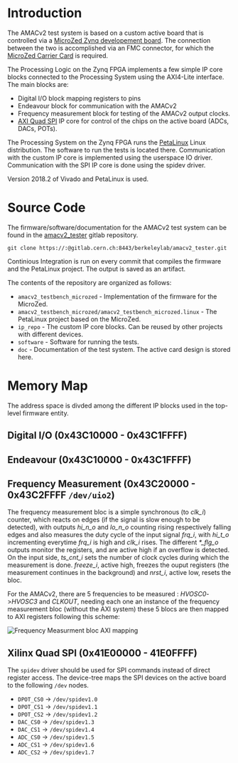 <!-- TITLE: AMACv2 Testing -->
<!-- SUBTITLE: Summary of the tools used for testing the AMACv2 chip -->

# Introduction
The AMACv2 test system is based on a custom active board that is controlled via a [MicroZed Zynq developement board](http://zedboard.org/product/microzed). The connection between the two is accomplished via an FMC connector, for which the [MicroZed Carrier Card](http://zedboard.org/product/microzed-fmc-carrier) is required.

The Processing Logic on the Zynq FPGA implements a few simple IP core blocks connected to the Processing System using the AXI4-Lite interface. The main blocks are:
* Digital I/O block mapping registers to pins 
* Endeavour block for communication with the AMACv2
* Frequency measurement block for testing of the AMACv2 output clocks.
* [AXI Quad SPI](https://www.xilinx.com/support/documentation/ip_documentation/axi_quad_spi/v3_2/pg153-axi-quad-spi.pdf) IP core for control of the chips on the active board (ADCs, DACs, POTs).

The Processing System on the Zynq FPGA runs the [PetaLinux](https://www.xilinx.com/products/design-tools/embedded-software/petalinux-sdk.html) Linux distribution. The software to run the tests is located there. Communication with the custom IP core is implemented using the userspace IO driver. Communication with the SPI IP core is done using the spidev driver.

Version 2018.2 of Vivado and PetaLinux is used.

# Source Code
The firmware/software/documentation for the AMACv2 test system can be found in the [amacv2_tester](https://gitlab.cern.ch/berkeleylab/amacv2_tester) gitlab repository.

```shell
git clone https://:@gitlab.cern.ch:8443/berkeleylab/amacv2_tester.git
```

Continious Integration is run on every commit that compiles the firmware and the PetaLinux project. The output is saved as an artifact.

The contents of the repository are organized as follows:
* `amacv2_testbench_microzed` - Implementation of the firmware for the MicroZed.
* `amacv2_testbench_microzed/amacv2_testbench_microzed.linux` - The PetaLinux project based on the MicroZed.
* `ip_repo` - The custom IP core blocks. Can be reused by other projects with different devices.
* `software` - Software for running the tests.
* `doc` - Documentation of the test system. The active card design is stored here.

# Memory Map
The address space is divded among the different IP blocks used in the top-level firmware entity.

## Digital I/O (0x43C10000 - 0x43C1FFFF)

## Endeavour (0x43C10000 - 0x43C1FFFF)

## Frequency Measurement (0x43C20000 - 0x43C2FFFF `/dev/uio2`)
The frequency measurement bloc is a simple synchronous (to *clk_i*) counter, which reacts on edges (if the signal is slow enough to be detected), with outputs *hi_n_o* and *lo_n_o* counting rising respectively falling edges and also measures the duty cycle of the input signal *frq_i*, with *hi_t_o* incrementing everytime *frq_i* is high and *clk_i* rises. The different *\*_flg_o* outputs monitor the registers, and are active high if an overflow is detected. On the input side, *ts_cnt_i* sets the number of clock cycles during which the measurement is done. *freeze_i*, active high, freezes the ouput registers (the measurement continues in the background) and *nrst_i*, active low, resets the bloc.

For the AMACv2, there are 5 frequencies to be measured : *HVOSC0*->*HVOSC3* and *CLKOUT*, needing each one an instance of the frequency measurement bloc (without the AXI system) these 5 blocs are then mapped to AXI registers following this scheme:

![Frequency Measurment bloc AXI mapping](https://user-images.githubusercontent.com/39920129/42100697-bf6e8c2e-7b75-11e8-993a-8897377ca8d7.png)

## Xilinx Quad SPI (0x41E00000 - 41E0FFFF)
The `spidev` driver should be used for SPI commands instead of direct register access. The device-tree maps the SPI devices on the active board to the following `/dev` nodes.
* `DPOT_CS0` → `/dev/spidev1.0`
* `DPOT_CS1` → `/dev/spidev1.1`
* `DPOT_CS2` → `/dev/spidev1.2`
* `DAC_CS0` → `/dev/spidev1.3`
* `DAC_CS1` → `/dev/spidev1.4`
* `ADC_CS0` → `/dev/spidev1.5`
* `ADC_CS1` → `/dev/spidev1.6`
* `ADC_CS2` → `/dev/spidev1.7`

